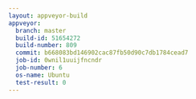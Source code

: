 ```yaml
---
layout: appveyor-build
appveyor:
  branch: master
  build-id: 51654272
  build-number: 809
  commit: b668083bd146902cac87fb50d90c7db1784cead7
  job-id: 0wnil1uuijfncndr
  job-number: 6
  os-name: Ubuntu
  test-result: 0
---
```

